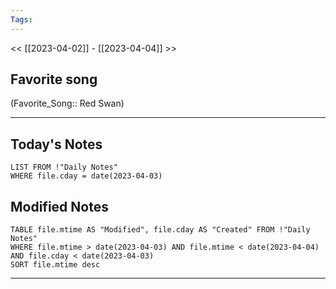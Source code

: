 ```yaml
---
Tags:
---
```

<< [[2023-04-02]] - [[2023-04-04]] >>
## Favorite song
(Favorite_Song:: Red Swan)

___
## Today's Notes
```dataview
LIST FROM !"Daily Notes"
WHERE file.cday = date(2023-04-03)
```
## Modified Notes
```dataview
TABLE file.mtime AS "Modified", file.cday AS "Created" FROM !"Daily Notes" 
WHERE file.mtime > date(2023-04-03) AND file.mtime < date(2023-04-04) AND file.cday < date(2023-04-03)
SORT file.mtime desc
```
___
